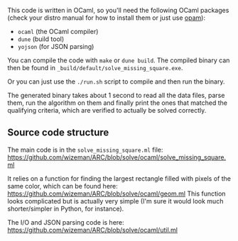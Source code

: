 This code is written in OCaml, so you'll need the following OCaml packages (check your distro manual for how to install them or just use [opam](https://opam.ocaml.org/)):
* `ocaml` (the OCaml compiler)
* `dune` (build tool)
* `yojson` (for JSON parsing)

You can compile the code with `make` or `dune build`.
The compiled binary can then be found in `_build/default/solve_missing_square.exe`.

Or you can just use the `./run.sh` script to compile and then run the binary.

The generated binary takes about 1 second to read all the data files, parse them, run the algorithm on them and finally print the ones that matched the qualifying criteria, which are verified to actually be solved correctly.

## Source code structure

The main code is in the `solve_missing_square.ml` file: https://github.com/wizeman/ARC/blob/solve/ocaml/solve_missing_square.ml

It relies on a function for finding the largest rectangle filled with pixels of the same color, which can be found here: https://github.com/wizeman/ARC/blob/solve/ocaml/geom.ml
This function looks complicated but is actually very simple (I'm sure it would look much shorter/simpler in Python, for instance).

The I/O and JSON parsing code is here: https://github.com/wizeman/ARC/blob/solve/ocaml/util.ml
